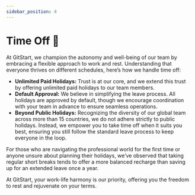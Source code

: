 ```yaml
---
sidebar_position: 4
---
```


# Time Off 🌴

At GitStart, we champion the autonomy and well-being of our team by embracing a flexible approach to work and rest. Understanding that everyone thrives on different schedules, here’s how we handle time off:

- **Unlimited Paid Holidays:** Trust is at our core, and we extend this trust by offering unlimited paid holidays to our team members.
- **Default Approval:** We believe in simplifying the leave process. All holidays are approved by default, though we encourage coordination with your team in advance to ensure seamless operations.
- **Beyond Public Holidays:** Recognizing the diversity of our global team across more than 15 countries, we do not adhere strictly to public holidays. Instead, we empower you to take time off when it suits you best, ensuring you still follow the standard leave process to keep everyone in the loop.

For those who are navigating the professional world for the first time or anyone unsure about planning their holidays, we’ve observed that taking regular short breaks tends to offer a more balanced recharge than saving up for an extended leave once a year.

At GitStart, your work-life harmony is our priority, offering you the freedom to rest and rejuvenate on your terms.
